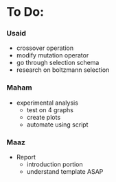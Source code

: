 # To Do:

### Usaid 
- crossover operation 
- modify mutation operator 
- go through selection schema 
- research on boltzmann selection 


### Maham
- experimental analysis 
    - test on 4 graphs
    - create plots 
    - automate using script 

### Maaz
- Report    
    - introduction portion 
    - understand template ASAP